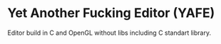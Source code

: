 # Yet Another Fucking Editor (YAFE)

Editor build in C and OpenGL without libs including C standart library. 
